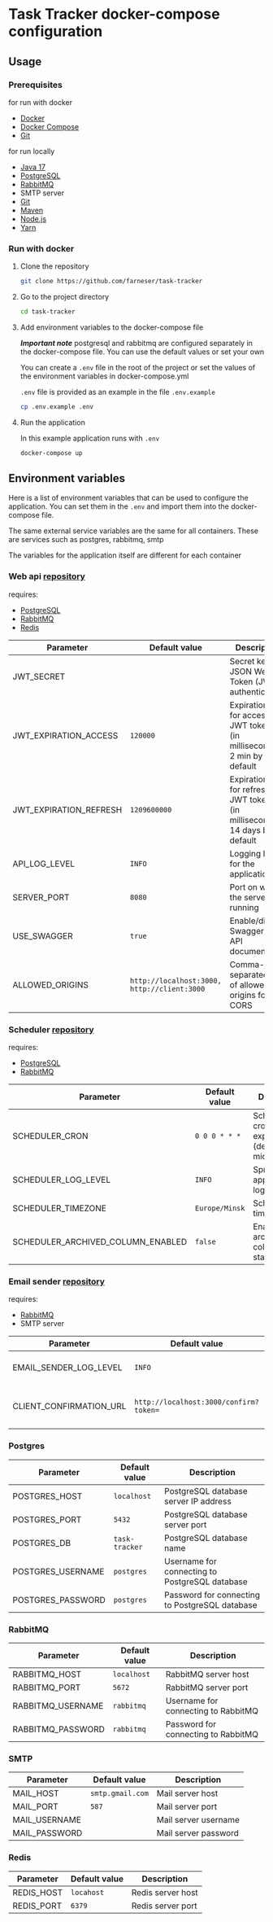 # Task Tracker docker-compose configuration

## Usage

### Prerequisites

for run with docker

- [Docker](https://www.docker.com/)
- [Docker Compose](https://docs.docker.com/compose/)
- [Git](https://git-scm.com/)

for run locally

- [Java 17](https://www.oracle.com/java/technologies/downloads/#java17)
- [PostgreSQL](https://www.postgresql.org/)
- [RabbitMQ](https://www.rabbitmq.com/)
- SMTP server
- [Git](https://git-scm.com/)
- [Maven](https://maven.apache.org/)
- [Node.js](https://nodejs.org/en/)
- [Yarn](https://yarnpkg.com/)

### Run with docker

1. Clone the repository

    ```bash
    git clone https://github.com/farneser/task-tracker
    ```

2. Go to the project directory

    ```bash
    cd task-tracker
    ```

3. Add environment variables to the docker-compose file

   **_Important note_**
   postgresql and rabbitmq are configured separately in the docker-compose file. You can use the default values or set
   your own

   You can create a `.env` file in the root of the project or set the values of the environment variables in
   docker-compose.yml

   `.env` file is provided as an example in the file `.env.example`

   ```bash
   cp .env.example .env
   ```

4. Run the application

   In this example application runs with `.env`

    ```bash
    docker-compose up
    ```

## Environment variables

Here is a list of environment variables that can be used to configure the application. You can set them in the `.env`
and import them into the docker-compose file.

The same external service variables are the same for all containers. These are services such as postgres, rabbitmq,
smtp

The variables for the application itself are different for each container

### Web api [repository](https://github/farneser/task-tracker-api)

requires:

- [PostgreSQL](https://www.postgresql.org/)
- [RabbitMQ](https://www.rabbitmq.com/)
- [Redis](https://redis.io/)

| Parameter              | Default value                               | Description                                                                 |
|------------------------|---------------------------------------------|-----------------------------------------------------------------------------|
| JWT_SECRET             |                                             | Secret key for JSON Web Token (JWT) authentication                          |
| JWT_EXPIRATION_ACCESS  | `120000`                                    | Expiration time for access JWT tokens (in milliseconds) 2 min by default    |
| JWT_EXPIRATION_REFRESH | `1209600000`                                | Expiration time for refresh JWT tokens (in milliseconds) 14 days by default |
| API_LOG_LEVEL          | `INFO`                                      | Logging level for the application                                           |
| SERVER_PORT            | `8080`                                      | Port on which the server is running                                         |
| USE_SWAGGER            | `true`                                      | Enable/disable Swagger UI for API documentation                             |
| ALLOWED_ORIGINS        | `http://localhost:3000, http://client:3000` | Comma-separated list of allowed origins for CORS                            |

### Scheduler [repository](https://github/farneser/task-tracker-scheduler)

requires:

- [PostgreSQL](https://www.postgresql.org/)
- [RabbitMQ](https://www.rabbitmq.com/)

| Parameter                         | Default value  | Description                                     |
|-----------------------------------|----------------|-------------------------------------------------|
| SCHEDULER_CRON                    | `0 0 0 * * *`  | Scheduler cron expression (default at midnight) |
| SCHEDULER_LOG_LEVEL               | `INFO`         | Spring application logging level                |
| SCHEDULER_TIMEZONE                | `Europe/Minsk` | Scheduler timezone                              |
| SCHEDULER_ARCHIVED_COLUMN_ENABLED | `false`        | Enable/disable archived column in statistics    |

### Email sender [repository](https://github/farneser/task-tracker-email-sender)

requires:

- [RabbitMQ](https://www.rabbitmq.com/)
- SMTP server

| Parameter               | Default value                          | Description                              |
|-------------------------|----------------------------------------|------------------------------------------|
| EMAIL_SENDER_LOG_LEVEL  | `INFO`                                 | Spring application logging level         |
| CLIENT_CONFIRMATION_URL | `http://localhost:3000/confirm?token=` | URL for client confirmation (with query) |

### Postgres

| Parameter         | Default value  | Description                                    |
|-------------------|----------------|------------------------------------------------|
| POSTGRES_HOST     | `localhost`    | PostgreSQL database server IP address          |
| POSTGRES_PORT     | `5432`         | PostgreSQL database server port                |
| POSTGRES_DB       | `task-tracker` | PostgreSQL database name                       |
| POSTGRES_USERNAME | `postgres`     | Username for connecting to PostgreSQL database |
| POSTGRES_PASSWORD | `postgres`     | Password for connecting to PostgreSQL database |

### RabbitMQ

| Parameter         | Default value | Description                         |
|-------------------|---------------|-------------------------------------|
| RABBITMQ_HOST     | `localhost`   | RabbitMQ server host                |
| RABBITMQ_PORT     | `5672`        | RabbitMQ server port                |
| RABBITMQ_USERNAME | `rabbitmq`    | Username for connecting to RabbitMQ |
| RABBITMQ_PASSWORD | `rabbitmq`    | Password for connecting to RabbitMQ |

### SMTP

| Parameter     | Default value    | Description          |
|---------------|------------------|----------------------|
| MAIL_HOST     | `smtp.gmail.com` | Mail server host     |
| MAIL_PORT     | `587`            | Mail server port     |
| MAIL_USERNAME |                  | Mail server username |
| MAIL_PASSWORD |                  | Mail server password |

### Redis

| Parameter  | Default value | Description       |
|------------|---------------|-------------------|
| REDIS_HOST | `locahost`    | Redis server host |
| REDIS_PORT | `6379`        | Redis server port |